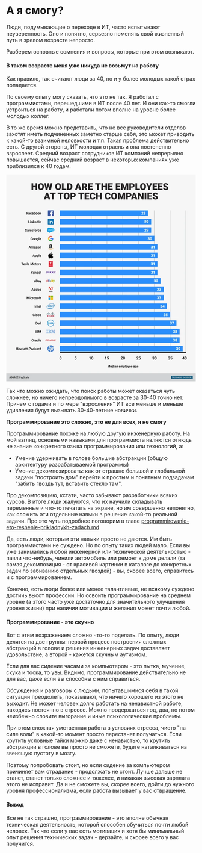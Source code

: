 # А я смогу?

Люди, подумывающие о переходе в ИТ, часто испытывают неуверенность. Оно и понятно, серьезно поменять свой жизненный путь в зрелом возрасте непросто.&#x20;

Разберем основные сомнения и вопросы, которые при этом возникают.

#### **В таком возрасте меня уже никуда не возьмут на работу**

Как правило, так считают люди за 40, но и у более молодых такой страх попадается.

По своему опыту могу сказать, что это не так. Я работал с программистами, перешедшими в ИТ после 40 лет. И они как-то смогли устроиться на работу, и работали потом вполне на уровне более молодых коллег.

В то же время можно представить, что не все руководители отделов захотят иметь подчиненных заметно старше себя, это может приводить к какой-то взаимной неловкости и т.п. Такая проблема действительно есть. С другой стороны, ИТ молодая отрасль и она постепенно взрослеет. Средний возраст сотрудников ИТ компаний непрерывно повышается, сейчас средний возраст в некоторых компаниях уже приблизился к 40 годам.

![Средний возраст сотрудников в топовых ИТ гигантах](<../.gitbook/assets/image (3) (1) (1).png>)

Так что можно ожидать, что поиск работы может оказаться чуть сложнее, но ничего непреодолимого в возрасте за 30-40 точно нет. Причем с годами и по мере "взросления" ИТ все меньше и меньше удивления будут вызывать 30-40-летние новички.&#x20;

**Программирование это сложно, это не для всех, я не смогу**

Программирование похоже на любую другую инженерную работу. На мой взгляд, основными навыками для программиста являются отнюдь не знание конкретного языка программирования или технологий, а:

* Умение удерживать в голове большие абстракции (общую архитектуру разрабатываемой программы)
* Умение декомпозировать: как от страшно большой и глобальной задачи "построить дом" перейти к простым и понятным подзадачам "забить гвоздь тут, вставить стекло там".&#x20;

Про декомпозицию, кстати, часто забывают разработчики всяких курсов. В итоге люди жалуются, что их научили складывать переменные и что-то печатать на экране, но им совершенно непонятно, как сложить эти отдельные навыки в решение какой-то реальной задачи. Про это чуть подробнее поговорим в главе [programmirovanie-eto-reshenie-prikladnykh-zadach.md](../s-chego-nachat/programmirovanie-eto-reshenie-prikladnykh-zadach.md "mention")

Да, есть люди, которым эти навыки просто не даются. Им быть программистами не суждено. Но по опыту таких людей мало. Если вы уже занимались любой инженерной или технической деятельностью - паяли что-нибудь, чинили автомобиль или ремонт в доме делали (та самая декомпозиция - от красивой картинки в каталоге до конкретных задач по забиванию отдельных гвоздей) - вы, скорее всего, справитесь и с программированием.

Конечно, есть люди более или менее талантливые, не всякому суждено достичь высот профессии. Но освоить программирование на среднем уровне (а этого часто уже достаточно для значительного улучшения уровня жизни) при наличии мотивации и желания может почти любой. &#x20;

#### Программирование - это скучно

Вот с этим возражением сложно что-то поделать. По опыту, люди делятся на две группы: первой процесс построения сложных абстракций в голове и решения инженерных задач доставляет удовольствие, а второй - кажется скучным аутизмом.&#x20;

Если для вас сидение часами за компьютером - это пытка, мучение, скука и тоска, то увы. Видимо, программирование действительно не для вас, даже если вы способны с ним справиться.

Обсуждения и разговоры с людьми, попытавшимися себя в такой ситуации преодолеть, показывают, что ничего хорошего из этого не выходит. Не может человек долго работать на ненавистной работе, находясь постоянно в стрессе. Можно продержаться год, два, но потом неизбежно словите выгорание и иные психологические проблемы.

При этом сложная умственная работа в условиях стресса, чисто "на силе воли" в какой-то момент просто перестанет получаться. Если крутить условные гайки можно даже с ненавистью, то крутить абстракции в голове вы просто не сможете, будете наталкиваться на звенящую пустоту в мозгу.

Поэтому попробовать стоит, но если сидение за компьютером причиняет вам страдание - продолжать не стоит. Лучше дальше не станет, станет только сложнее и тяжелее, и никакая высокая зарплата этого не исправит. Да и не сможете вы, скорее всего, дойти до нужного уровня профессионализма, если работа вызывает у вас отвращение.

#### Вывод

Все не так страшно, программирование - это вполне обычная техническая деятельность, которой способен обучиться почти любой человек. Так что если у вас есть мотивация и хотя бы минимальный опыт решения технических задач - дерзайте, и скорее всего у вас получится.
